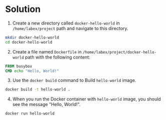 # Solution

1. Create a new directory called `docker-hello-world` in `/home/labex/project` path and navigate to this directory.

```bash
mkdir docker-hello-world
cd docker-hello-world
```

2. Create a file named `Dockerfile` in `/home/labex/project/docker-hello-world` path with the following content:

```Dockerfile
FROM busybox
CMD echo "Hello, World!"
```

3. Use the `docker build` command to Build `hello-world` image.

```bash
docker build -t hello-world .
```

4. When you run the Docker container with `hello-world` image, you should see the message "Hello, World!".

```bash
docker run hello-world
```

